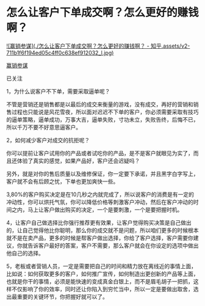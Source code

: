 # 怎么让客户下单成交啊？怎么更好的赚钱啊？

[![赢销参谋](./怎么让客户下单成交啊？怎么更好的赚钱啊？ - 知乎.assets/v2-711b1f6f194ed05c4ff0c638ef912032_l.jpg)](https://www.zhihu.com/people/zong-yi-86-61)

[赢销参谋](https://www.zhihu.com/people/zong-yi-86-61)

已关注



1，为什么说客户不下单，需要采取逼单呢？

不管是营销还是销售都是以最后的成交来衡量的游戏，没有成交，再好的营销和销售过程也只能说是风花雪夜，所以面对迟迟不下单的客户，你必须需要采取有技巧的逼单策略，逼单成功，万事大吉，逼单失败，寸功未立，失败告终，后悔不已，所以千万不要不好意思逼客户。

2，如何减少客户对成交的抗拒呢？

你可以提前让客户试用你的产品或者试吃你的产品，是不是客户就眼见为实了，而且还体验了真实的感觉，如果产品好，客户还会迟疑吗？

另外，就是对你的售后质量以及维修保证，你一定要下承诺，并且黑字白字写上，客户就不会有后顾之忧，下单也更加爽快一些。

3,80%的客户购买决定是在10几秒之内就完成了，所以说客户的消费是有一定的冲动性，你可以烘托气氛，你可以降低价格等刺激客户冲动，然后在客户冲动的时间之内，马上让客户做出购买的决定，一个是要刺激，一个是要把握时机。

4，让客户自己做选择比你强行推荐更有效果，让客户觉得购买决策是自己做出的，让自己觉得他比你聪明，那么你的成交就不是问题，所以咱们更多的时候根本就不是在卖产品，更多的时候是帮客户做出选择，你给了客户选择，客户需要你建议，你就告诉客户最好的答案，客户不需要，那么客户就会在你设定的选项中做出他自己的选择。

5，老板或者营销人员，一定是需要把自己的时间和精力放在离线近的事情上面，比如说：如何获取更多的客户，如何推广宣传，如何制造出更创新的产品等上面，也就是你干的事情，必须是能快速的变成真金白银上，而不是眉毛胡子一把抓，这样不仅影响了你的效率，同时还让你陷入到穷忙当中，所以一定是要做出取舍，选出最重要的关键环节，你把握好就可以了。